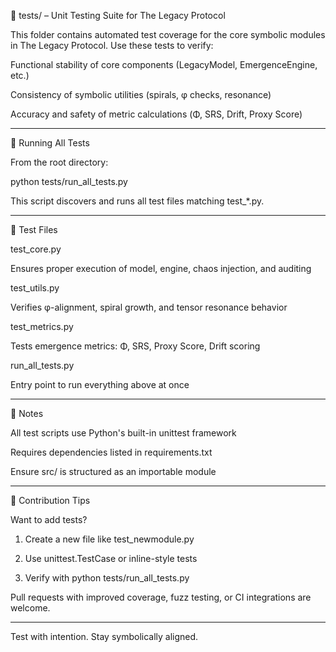 🧪 tests/ – Unit Testing Suite for The Legacy Protocol

This folder contains automated test coverage for the core symbolic modules in The Legacy Protocol. Use these tests to verify:

Functional stability of core components (LegacyModel, EmergenceEngine, etc.)

Consistency of symbolic utilities (spirals, φ checks, resonance)

Accuracy and safety of metric calculations (Φ, SRS, Drift, Proxy Score)



---

🚀 Running All Tests

From the root directory:

python tests/run_all_tests.py

This script discovers and runs all test files matching test_*.py.


---

📂 Test Files

test_core.py

Ensures proper execution of model, engine, chaos injection, and auditing


test_utils.py

Verifies φ-alignment, spiral growth, and tensor resonance behavior


test_metrics.py

Tests emergence metrics: Φ, SRS, Proxy Score, Drift scoring


run_all_tests.py

Entry point to run everything above at once



---

🔧 Notes

All test scripts use Python's built-in unittest framework

Requires dependencies listed in requirements.txt

Ensure src/ is structured as an importable module



---

🧠 Contribution Tips

Want to add tests?

1. Create a new file like test_newmodule.py


2. Use unittest.TestCase or inline-style tests


3. Verify with python tests/run_all_tests.py



Pull requests with improved coverage, fuzz testing, or CI integrations are welcome.


---

Test with intention. Stay symbolically aligned.


